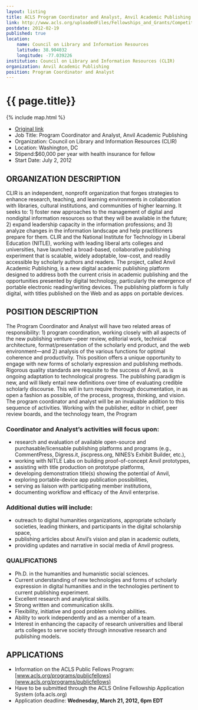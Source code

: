 ```yaml
---
layout: listing
title: ACLS Program Coordinator and Analyst, Anvil Academic Publishing
link: http://www.acls.org/uploadedFiles/Fellowships_and_Grants/Competitions/1112_PublicFellows_CLIR.pdf
postdate: 2012-02-19
published: true
location:
    name: Council on Library and Information Resources 
    latitude: 38.904032
    longitude: -77.039226
institution: Council on Library and Information Resources (CLIR)
organization: Anvil Academic Publishing
position: Program Coordinator and Analyst
---
```


# {{ page.title}}

{% include map.html %}


*  [Original link](http://www.acls.org/uploadedFiles/Fellowships_and_Grants/Competitions/1112_PublicFellows_CLIR.pdf)
*  Job Title: Program Coordinator and Analyst, Anvil Academic Publishing 
*  Organization: Council on Library and Information Resources (CLIR)
*  Location: Washington, DC 
*  Stipend:$60,000 per year with health insurance for fellow
*  Start Date: July 2, 2012

## ORGANIZATION DESCRIPTION 

CLIR is an independent, nonprofit organization that forges strategies to enhance research, teaching, and 
learning environments in collaboration with libraries, cultural institutions, and communities of higher 
learning.  It seeks to:  1) foster new approaches to the management of digital and nondigital information 
resources so that they will be available in the future; 2) expand leadership capacity in the information 
professions; and 3) analyze changes in the information landscape and help practitioners prepare for them. 
CLIR and the National Institute for Technology in Liberal Education (NITLE), working with leading 
liberal arts colleges and universities, have launched a broad-based, collaborative publishing experiment 
that is scalable, widely adoptable, low-cost, and readily accessible by scholarly authors and readers. The 
project, called Anvil Academic Publishing, is a new digital academic publishing platform designed to 
address both the current crisis in academic publishing and the opportunities presented by digital 
technology, particularly the emergence of portable electronic reading/writing devices. The publishing 
platform is fully digital, with titles published on the Web and as apps on portable devices.

## POSITION DESCRIPTION 
The Program Coordinator and Analyst will have two related areas of responsibility: 1) program 
coordination, working closely with all aspects of the new publishing venture—peer review, editorial 
work, technical architecture, format/presentation of the scholarly end product, and the web 
environment—and 2) analysis of the various functions for optimal coherence and productivity. This 
position offers a unique opportunity to engage with new forms of scholarly expression and publishing 
methods.  Rigorous quality standards are requisite to the success of Anvil, as is ongoing adaptation to 
technological progress. The publishing paradigm is new, and will likely entail new definitions over time 
of evaluating credible scholarly discourse. This will in turn require thorough documentation, in as open a 
fashion as possible, of the process, progress, thinking, and vision. The program coordinator and analyst 
will be an invaluable addition to this sequence of activities. 
Working with the publisher, editor in chief, peer review boards, and the technology team, the Program 

### Coordinator and Analyst’s activities will focus upon:  
*  research and evaluation of available open-source and purchasable/licensable publishing platforms 
and programs (e.g., CommentPress, Digress.it, jiscpress.org, NINES’s Exhibit Builder, etc.), 
*  working with NITLE Labs on building proof-of-concept Anvil prototypes,
*  assisting with title production on prototype platforms, 
*  developing demonstration title(s) showing the potential of Anvil, 
*  exploring portable-device app publication possibilities, 
*  serving as liaison with participating member institutions, 
*  documenting workflow and efficacy of the Anvil enterprise. 

### Additional duties will include: 
*  outreach to digital humanities organizations, appropriate scholarly societies, leading thinkers, and 
participants in the digital scholarship space,  
*  publishing articles about Anvil’s vision and plan in academic outlets,  
*  providing updates and narrative in social media of Anvil progress. 

### QUALIFICATIONS 
*  Ph.D. in the humanities and humanistic social sciences.
*  Current understanding of new technologies and forms of scholarly expression in digital 
humanities and in the technologies pertinent to current publishing experiment.
*  Excellent research and analytical skills.
*  Strong written and communication skills.
*  Flexibility, initiative and good problem solving abilities.
*  Ability to work independently and as a member of a team.
*  Interest in enhancing the capacity of research universities and liberal arts colleges to serve society 
through innovative research and publishing models.

## APPLICATIONS 
*  Information on the ACLS Public Fellows Program:  [www.acls.org/programs/publicfellows](www.acls.org/programs/publicfellows)
*  Have to be submitted through the ACLS Online Fellowship Application System (ofa.acls.org)
*  Application deadline: **Wednesday, March 21, 2012, 6pm EDT**
 